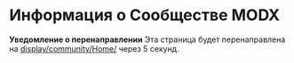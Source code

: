 # Информация о Сообществе MODX

**Уведомление о перенаправлении**
Эта страница будет перенаправлена на [display/community/Home/](display/community/Home/) через 5 секунд.
